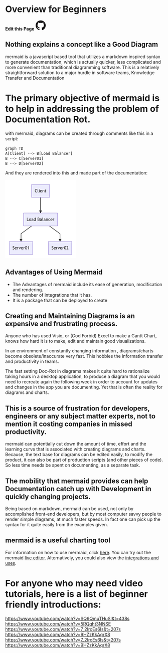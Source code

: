 # Overview for Beginners
**Edit this Page** [![N|Solid](./img/GitHub-Mark-32px.png)](./n00b-overview.md)

## Nothing explains a concept like a Good Diagram

mermaid is a javascript based tool that utilizes a markdown inspired syntax to generate documentation, which is actually quicker, less complicated and more convenient than traditional diagramming software. This is a relatively straightforward solution to a major hurdle in software teams, Knowledge Transfer and Documentation

# The primary objective of mermaid is to help in addressing the problem of Documentation Rot. 

with mermaid, diagrams can be created through comments like this in a script:

```
graph TD
A[Client] --> B[Load Balancer]
B --> C[Server01]
B --> D[Server02]
```

And they are rendered into this and made part of the documentation:

![Flowchart](./img/n00b-firstFlow.png)

## Advantages of Using Mermaid

- The Advantages of mermaid include its ease of generation, modification and rendering.
- The number of integrations that it has. 
- It is a package that can be deployed to create 

## Creating and Maintaining Diagrams is an expensive and frustrating process.  

Anyone who has used Visio, or (God Forbid) Excel to make a Gantt Chart, knows how hard it is to make, edit and maintain good visualizations. 

In an environment of constantly changing information , diagrams/charts become obsolete/inaccurate very fast. This hobbles the information transfer and productivity in teams.

The fast setting Doc-Rot in diagrams makes it quite hard to rationalize taking hours in a desktop application, to produce a diagram that you would need to recreate again the following week in order to account for updates  and changes in the app you are documenting. Yet that is often the reality for diagrams and charts.

## This is a source of frustration for developers, engineers or any subject matter experts, not to mention it costing companies in missed productivity.

mermaid can potentially cut down the amount of time, effort and the learning curve that is associated with creating diagrams and charts. Because, the text base for  diagrams can be edited easily, to modify the product, it can also be part of production scripts (and other pieces of code). So less time needs be spent on documenting, as a separate task. 


## The mobility that mermaid provides can help Documentation catch up with Development in quickly changing projects. 

Being based on markdown, mermaid can be used, not only by accomplished front-end developers, but by most computer savvy people to render simple diagrams, at much faster speeds.
In fact one can pick up the syntax for it quite easily from the examples given.

## mermaid is a useful charting tool 

For information on how to use mermaid, click [here](https://mermaid-js.github.io/mermaid/#/n00b-gettingStarted).
You can try out the mermaid [live editor](https://mermaid-js.github.io/mermaid-live-editor/).
Alternatively, you could also view the [integrations and uses](https://github.com/mermaid-js/mermaid/blob/develop/docs/integrations.md). 

# For anyone who may need video tutorials, here is a list of beginner friendly introductions: 

https://www.youtube.com/watch?v=SQ9QmuTHuSI&t=438s
https://www.youtube.com/watch?v=5RQqht3NNSE
https://www.youtube.com/watch?v=7_2IroEs6Is&t=207s
https://www.youtube.com/watch?v=9HZzKkAqrX8
https://www.youtube.com/watch?v=7_2IroEs6Is&t=207s
https://www.youtube.com/watch?v=9HZzKkAqrX8
